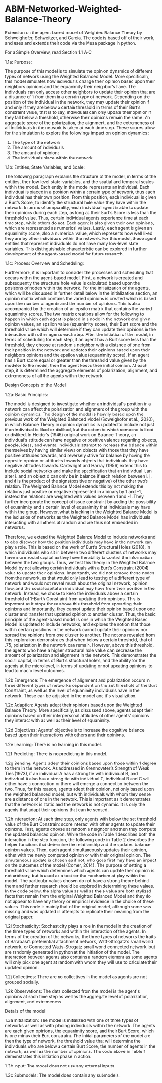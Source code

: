 # ABM-Networked-Weighted-Balance-Theory
Extension on the agent based model of Weighted Balance Theory by Schweighofer, Schweitzer, and Garcia. The code is based off of their work, and uses and extends their code via the Mesa package in python. 

For a Simple Overview, read Section 1.1 A-C

1.1a: Purpose:

The purpose of this model is to simulate the opinion dynamics of different types of network using the Weighted Balanced Model. More specifically, this model simulates how individuals change their opinion based upon their neighbors opinions and the equanimity their neighbor’s have. The individuals can only access other neighbors to update their opinion that are a distance of 1 from them in a certain type of network. Depending on the position of the individual in the network, they may update their opinion if and only if they are below a certain threshold in terms of their Burt’s constraint value, that is to say, individuals can only update their opinion if they fall below a threshold, otherwise their opinions remain the same. An aggregate score of the polarization, the alignment, and the extremeness of all individuals in the network is taken at each time step. These scores allow for the simulation to explore the followings impact on opinion dynamics : 
1) The type of the network 
2) The amount of individuals
3) The amount of opinions
4) The individuals place within the network

1.1b: Entities, State Variables, and Scale:

  The following paragraph explains the structure of the model, in terms of the entities, their low level state-variables, and the spatial and temporal scales within the model. Each entity in the model represents an individual. Each individual is placed in a position within a certain type of network, thus each individual has their own position. From this position, each individual is given a Burt’s Score, to identify the structural hole value they have within the network. In terms of temporality, each individual agent is able to update their opinions during each step, as long as their Burt’s Score is less than the threshold value. Thus, certain individual agents experience time at each time step, while others do not. Each agent is also given their own opinions, which are represented as numerical values. Lastly, each agent is given an equanimity score, also a numerical value, which represents how well liked they are by other individuals within the network. For this model, these agent entities that represent individuals do not have many low-level state variables. This distinguishable characteristic can be explored in further development of the agent-based model for future research.

1.1c: Process Overview and Scheduling: 

Furthermore, it is important to consider the processes and scheduling that occurs within the agent-based model. First, a network is created and subsequently the structural hole value is calculated based upon the positions of nodes within the network. For the initialization of the agents, which will be discussed in further detail below in the initialization section, an opinion matrix which contains the varied opinions is created which is based upon the number of agents and the number of opinions. This is also accompanied by the creation of an epsilon matrix that contains the varied equanimity scores. The two matrix creations allow for the following to happen in which each agent is placed in a node in the network and given opinion values, an epsilon value (equanimity score), their Burt score and the threshold value which will determine if they can update their opinions in the interaction with other agents each step. After the initiation of the model, in terms of scheduling for each step, if an agent has a Burt score less than the threshold, they choose at random a neighbor with a distance of one from their position in the network and updates their opinions based upon their neighbors opinions and the epsilon value (equanimity score). If an agent has a Burt score equal or greater than the threshold value given by the modeler to the model,  then the agent keeps their initial opinion. At each step, it is determined the aggregate elements of polarization, alignment, and extremeness of all the agents within the network.


Design Concepts of the Model

1.2a: Basic Principles:

The model is designed to investigate whether an individual's position in a network can affect the polarization and alignment of the group with the opinion dynamics.  The design of the model is heavily based upon the previous work of the Weighted Balanced Model (Scweighofor et al., 2020), in which Balance Theory in opinion dynamics is updated to include not just if an individual is liked or disliked, but the extent to which someone is liked or disliked.  In Heider’s (1946) original work on Balance Theory, an individual’s attitude can have negative or positive valence regarding objects, people, ideas, and events. Individuals attempt to increase the balance within themselves by having similar views on objects with those that they have positive attitudes towards, and reversely strive for balance by having the opposite opinion on attitudes towards objects that individuals they have negative attitudes towards. Cartwright and Harray (1956) extend this to include social networks and make the specification that an individual i, an alter j,  and an object d can only be in balance if each relation between i, j, and d is the product of the signs(positive or negative) of the other two’s relation. The Weighted Balance Model extends this by not making the relations just positive or negative represented in a binary by 1 and -1, instead the relations are weighted with values between 1 and -1. They further incorporate the concept of issue constraint by adding the possibility of equanimity and a certain level of equanimity that individuals may have within the group. However, what is lacking in the Weighted Balance Model is the inclusion of networks as the Weighted Balance Model has individuals interacting with all others at random and are thus not embedded in networks. 
  
Therefore, we extend the Weighted Balance Model to include networks and to also discover how the position individuals may have in the network can play a role. This is based on the work of Burt’s Structural Holes (2018), in which individuals who sit in between two different clusters of networks may have more social capital as they have the ability to control the information between the two groups. Thus, we test this theory in the Weighted Balance Model by not allowing certain individuals with a Burt’s Constraint (2004) value to update their opinions. Importantly, we did not remove these nodes from the network, as that would only lead to testing of a different type of network and would not reveal much about the original network, opinion flow, and the social capital an individual may have from their position in the network. Instead, we chose to keep the individuals above a certain threshold of 1-Burt’s Constraint from updating their opinions. This is important as it stops those above this threshold from spreading their opinions and importantly, they cannot update their opinion based upon one cluster and transfer that updated opinion to another cluster. Thus, the basic principle of the agent-based model is one in which the Weighted Based Model is updated to include networks, and explores the notion that those within certain positions in the network cannot update their opinions nor spread the opinions from one cluster to another. The notions revealed from this exploration demonstrates that when below a certain threshold, that of .75, polarization in the network can remain. However, above this threshold, the agents who have a higher structural hole value can decrease the amount of polarization and alignment in the network. This demonstrates the social capital, in terms of Burt’s structural hole’s, and the ability for the agents at the micro level, in terms of updating or not updating opinions, to lead to macro level outcomes. 

1.2b Emergence:
	The emergence of alignment and polarization occurs in three different types of networks dependent on the set threshold of the Burt Constraint, as well as the level of equanimity individuals have in the network. These can be adjusted in the model and it's visualizition. 
 
1.2c Adaption:
	Agents adept their opinions based upon the Weighted Balance Theory. More specifically, as discussed above, agents adept their opinions based on their interpersonal attitudes of other agents' opinions they interact with as well as their level of equanimity. 

1.2d Objectives:
	Agents' objective is to increase the cognitive balance based upon their interactions with others and their opinions. 

1.2e Learning:
	There is no learning in this model.

1.2f Predicting:
	There is no predicting in this model.

1.2g Sensing:
	Agents adept their opinions based upon those within 1 degree to them in the network. As addressed in Grennoveter’s Strength of Weak Ties (1973), if an individual A has a strong tie with individual B, and individual A also has a strong tie with individual C, individual B and C will either have a connection or there will emerge a connection between the two. Thus, for this reason, agents adept their opinion, not only based upon the weighted balanced model,  but with individuals with whom they sense are a distance of one in the network. This is important as it demonstrates that the network is static and the network is not dynamic. It is only the agents that adapt their opinions that can be sensed. 

1.2h Interaction:
	At each time step, only agents with below the set threshold value of the Burt Constraint score interact with other agents to update their opinions. First, agents choose at random a neighbor and then they compute the updated balanced opinion. While the code in Table 1 describes both the interaction in the step function, the following code in Table 2 describes the helper functions that determine the relationship and the updated balance opinion values. Then, each agent simultaneously updates their opinion, either with the newly computed opinion or with their original opinion. The simultaneous update is chosen as if not, who goes first may have an impact on the outcomes of the model (Comer, 2014). The purpose of setting a threshold value which determines which agents can update their opinion is not arbitrary, but is used as a test for the mechanism at play within the model. The particular values chosen do not have a strong theory behind them and further research should be explored in determining these values. In the code below, the alpha value as well as the e value are both stylized facts that remain from the original Weighted Balanced Model and they do not appear to have any theory or empirical evidence in the choice of these values. This code is mainly that of the original model, although some was missing and was updated in attempts to replicate their meaning from the original paper. 

1.2i Stochasticity:
	Stochasticity plays a role in the model in the creation of the three types of networks and within the interaction of the agents. In terms of the creation of the networks, the three types of networks the traits of Barabasi’s preferential attachment network, Watt-Strogatz’s small world network, or Connected Watts-Strogatz small world connected network, but are randomly generated in python at the initiation of the model. The interaction between agents also contains a random element as some agents will only pick one agent at random with whom they will use to calculate their updated opinion. 

1.2j Collectives:
	There are no collectives in the model as agents are not grouped socially. 

1.2k Observations:
	The data collected from the model is the agent's opinions at each time step as well as the aggregate level of polarization, alignment, and extremeness. 

Details of the model

1.3a Initialization:
	The model is initialized with one of three types of networks as well as with placing individuals within the network. The agents are each given opinions, the equanimity score, and their Burt Score, which is one minus their Burt constraint. The initial parameters of the model are then the type of network, the threshold value that will determine the individuals who are below a certain Burt Score, the number of agents in the network, as well as the number of opinions. The code above in Table 1 demonstrates this initiation phase in action. 

1.3b Input:
	The model does not use any external inputs.

1.3c Submodels:
The model does contain any submodels.
